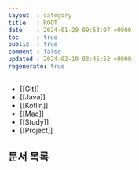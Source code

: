```yaml
---
layout  : category
title   : ROOT
date    : 2024-01-29 09:53:07 +0900
toc     : true
public  : true
comment : false
updated : 2024-02-10 03:45:52 +0900
regenerate: true
---
```


- [[Git]]
- [[Java]]
- [[Kotlin]]
- [[Mac]]
- [[Study]]
- [[Project]]

## 문서 목록
